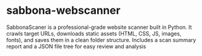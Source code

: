 # sabbona-webscanner
SabbonaScaner is a professional-grade website scanner built in Python. It crawls target URLs, downloads static assets (HTML, CSS, JS, images, fonts), and saves them in a clean folder structure. Includes a scan summary report and a JSON file tree for easy review and analysis
